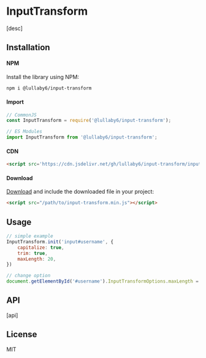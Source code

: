 # InputTransform

[desc]

## Installation

#### NPM

Install the library using NPM:

```bash
npm i @lullaby6/input-transform
```

#### Import

```js
// CommonJS
const InputTransform = require('@lullaby6/input-transform');

// ES Modules
import InputTransform from '@lullaby6/input-transform';
```

#### CDN

```html
<script src='https://cdn.jsdelivr.net/gh/lullaby6/input-transform/input-transform.min.js'></script>
```

#### Download

<a href="https://cdn.jsdelivr.net/gh/lullaby6/input-transform/input-transform.min.js" target="_blank">Download</a> and include the downloaded file in your project:

```html
<script src="/path/to/input-transform.min.js"></script>
```

## Usage

```js
// simple example
InputTransform.init('input#username', {
    capitalize: true,
    trim: true,
    maxLength: 20,
})

// change option
document.getElementById('#username').InputTransformOptions.maxLength = 25
```

## API

[api]

## License

MIT

